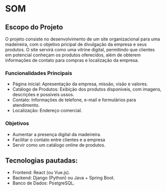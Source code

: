 # SOM
## Escopo do Projeto
O projeto consiste no desenvolvimento de um site organizacional para uma madeireira, com o objetivo pricipal de divulgação da empresa e seus produtos. O site servirá como uma vitrine digital, permitindo que clientes em potencial conheçam os produtos oferecidos, além de obterem informações de contato para compras e localização da empresa.

### Funcionalidades Principais
  * Página inicial: Apresentação da empresa, missão, visão e valores.
  * Catálogo de Produtos: Exibição dos produtos disponíveis, com imagens, descrições e possíveis ussos.
  * Contato: Informações de telefone, e-mail e formulários para atendimento.
  * Localização: Endereço comercial.

### Objetivos
  * Aumentar a presença digital da madeireira.
  * Facilitar o contato entre clientes e a empresa
  * Servir como um catálogo online de produtos.

## Tecnologias pautadas:
  * Frontend: React (ou Vue.js).
  * Backend: Django (Python) ou Java + Spring Boot.
  * Banco de Dados: PostgreSQL.
    


